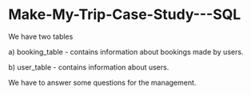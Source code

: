 # Make-My-Trip-Case-Study---SQL

We have two tables

a) booking_table - contains information about bookings made by users.

b) user_table - contains information about users.

We have to answer some questions for the management.
